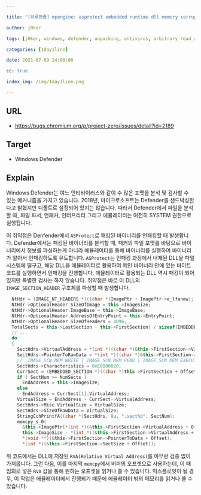 ```yaml
---

title: "[하루한줄] mpengine: asprotect embedded runtime dll memory corruption"

author: j0ker

tags: [j0ker, windows, defender, unpacking, antivirus, arbitrary_read_write] 

categories: [1day1line] 

date: 2021-07-09 14:00:00 

cc: true

index_img: /img/1day1line.png

---
```


## URL

- https://bugs.chromium.org/p/project-zero/issues/detail?id=2189



## Target

- Windows Defender

  

## Explain

Windows Defender는 여느 안티바이러스와 같이 수 많은 포맷을 분석 및 검사할 수 있는 메커니즘을 가지고 있습니다. 2018년, 마이크로소프트는 Defender를 샌드박싱한다고 밝혔지만 디폴트로 설정되어 있지는 않습니다. 따라서 Defender에서 파일을 분석할 때, 파일 파서, 언패커, 인터프리터 그리고 에뮬레이터는 여전히 SYSTEM 권한으로 실행됩니다.

이 취약점은 Denfender에서 `ASProtect`로 패킹된 바이너리를 언패킹할 때 발생합니다. Defender에서는 패킹된 바이너리를 분석할 때, 패커의 파일 포맷를 바탕으로 바이너리에서 정보를 파싱하는게 아니라 에뮬레이터를 통해 바이너리를 실행하여 바이너리가 알아서 언패킹하도록 유도합니다. `ASProtect`는 언패킹 과정에서 내재된 DLL을 파일시스템에 떨구고, 해당 DLL을 에뮬레이터로 활용하여 메인 바이너리 안에 있는 바이트 코드를 실행하면서 언패킹을 진행합니다. 에뮬레이터로 활용되는 DLL 역시 패킹이 되어 있지만 특별한 검사는 하지 않습니다. 취약점은 바로 이 DLL의 `IMAGE_SECTION_HEADER` 구조체를 파싱할 때 발생합니다.

```c++
  NtHdr = (IMAGE_NT_HEADERS *)((char *)ImagePtr + ImagePtr->e_lfanew);
  NtHdr->OptionalHeader.SizeOfImage = this->ImageSize;
  NtHdr->OptionalHeader.ImageBase = this->ImageBase;
  NtHdr->OptionalHeader.AddressOfEntryPoint = this->EntryPoint;
  NtHdr->OptionalHeader.SizeOfHeaders = 4096;
  TotalSects = this->LastSection - this->FirstSection) / sizeof(EMBEDDED_SECTION);
  // ...
  do
  {
    SectHdrs->VirtualAddress = *(int *)((char *)&this->FirstSection->VirtualAddress + Offset);
    SectHdrs->PointerToRawData = *(int *)((char *)&this->FirstSection->VirtualAddress + Offset);
    //  IMAGE_SCN_MEM_WRITE | IMAGE_SCN_MEM_READ | IMAGE_SCN_MEM_EXECUTE | IMAGE_SCN_CNT_CODE
    SectHdrs->Characteristics = 0xE0000020;
    CurrSect = (EMBEDDED_SECTION *)((char *)this->FirstSection + Offset);
    if ( SectNum >= NumSects )
      EndAddress = this->ImageSize;
    else
      EndAddress = CurrSect[1].VirtualAddress;
    VirtualSize = EndAddress - CurrSect->VirtualAddress;
    SectHdrs->Misc.VirtualSize = VirtualSize;
    SectHdrs->SizeOfRawData = VirtualSize;
    StringCchPrintfA((char *)SectHdrs, 8u, ".sect%d", SectNum);
    memcpy_s_0(
      &this->ImagePtr[*(int *)(&this->FirstSection->VirtualAddress + Offset)],
      this->ImageSize - *(int *)(&this->FirstSection->VirtualAddress + Offset),
      *(void **)(&this->FirstSection->PointerToData + Offset),
      *(int *)(&this->FirstSection->SectSize + Offset));
```

위 코드에서는 DLL에 저장된 `RVA(Relative Virtual Address)`를 아무런 검증 없이 가져옵니다. 그런 다음, 이를 마지막 `memcpy`에서 버퍼의 오프셋으로 사용하는데, 이 때 임의로 넣은 `RVA` 값을 통해 원하는 오프셋을 읽거나 쓸 수 있습니다. 익스플로잇이 될 경우, 이 작업은 에뮬레이터에서 진행되기 때문에 에뮬레이터 밖의 메모리를 읽거나 쓸 수 있습니다.
